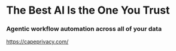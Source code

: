 # The Best AI Is the One You Trust
### Agentic workflow automation across all of your data

https://capeprivacy.com/
